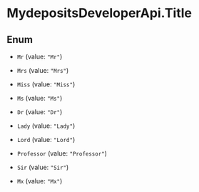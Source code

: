 # MydepositsDeveloperApi.Title

## Enum


* `Mr` (value: `"Mr"`)

* `Mrs` (value: `"Mrs"`)

* `Miss` (value: `"Miss"`)

* `Ms` (value: `"Ms"`)

* `Dr` (value: `"Dr"`)

* `Lady` (value: `"Lady"`)

* `Lord` (value: `"Lord"`)

* `Professor` (value: `"Professor"`)

* `Sir` (value: `"Sir"`)

* `Mx` (value: `"Mx"`)


